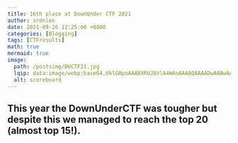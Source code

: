 ```yaml
---
title: 16th place at DownUnder CTF 2021
author: srdnlen
date: 2021-09-26 12:25:00 +0800
categories: [Blogging]
tags: [CTFresults]
math: true
mermaid: true
image:
  path: /postsimg/DUCTF21.jpg
  lqip: data:image/webp;base64,UklGRpoAAABXRUJQVlA4WAoAAAAQAAAADwAABwAAQUxQSDIAAAARL0AmbZurmr57yyIiqE8oiG0bejIYEQTgqiDA9vqnsUSI6H+oAERp2HZ65qP/VIAWAFZQOCBCAAAA8AEAnQEqEAAIAAVAfCWkAALp8sF8rgRgAP7o9FDvMCkMde9PK7euH5M1m6VWoDXf2FkP3BqV0ZYbO6NA/VFIAAAA
  alt: scoreboard
---
```

This year the DownUnderCTF was tougher but despite this we managed to reach the top 20 (almost top 15!).
---